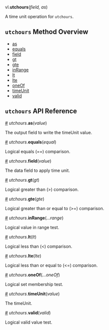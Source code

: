 vl.<b>utchours</b>(<em>field, as</em>)

A time unit operation for <code>utchours</code>.

## <code>utchours</code> Method Overview

* <a href="#as">as</a>
* <a href="#equals">equals</a>
* <a href="#field">field</a>
* <a href="#gt">gt</a>
* <a href="#gte">gte</a>
* <a href="#inRange">inRange</a>
* <a href="#lt">lt</a>
* <a href="#lte">lte</a>
* <a href="#oneOf">oneOf</a>
* <a href="#timeUnit">timeUnit</a>
* <a href="#valid">valid</a>

## <code>utchours</code> API Reference

<a id="as" href="#as">#</a>
<em>utchours</em>.<b>as</b>(<em>value</em>)

The output field to write the timeUnit value.

<a id="equals" href="#equals">#</a>
<em>utchours</em>.<b>equals</b>(<em>equal</em>)

Logical equals (==) comparison.

<a id="field" href="#field">#</a>
<em>utchours</em>.<b>field</b>(<em>value</em>)

The data field to apply time unit.

<a id="gt" href="#gt">#</a>
<em>utchours</em>.<b>gt</b>(<em>gt</em>)

Logical greater than (>) comparison.

<a id="gte" href="#gte">#</a>
<em>utchours</em>.<b>gte</b>(<em>gte</em>)

Logical greater than or equal to (>=) comparison.

<a id="inRange" href="#inRange">#</a>
<em>utchours</em>.<b>inRange</b>(<em>...range</em>)

Logical value in range test.

<a id="lt" href="#lt">#</a>
<em>utchours</em>.<b>lt</b>(<em>lt</em>)

Logical less than (<) comparison.

<a id="lte" href="#lte">#</a>
<em>utchours</em>.<b>lte</b>(<em>lte</em>)

Logical less than or equal to (<=) comparison.

<a id="oneOf" href="#oneOf">#</a>
<em>utchours</em>.<b>oneOf</b>(<em>...oneOf</em>)

Logical set membership test.

<a id="timeUnit" href="#timeUnit">#</a>
<em>utchours</em>.<b>timeUnit</b>(<em>value</em>)

The timeUnit.

<a id="valid" href="#valid">#</a>
<em>utchours</em>.<b>valid</b>(<em>valid</em>)

Logical valid value test.


